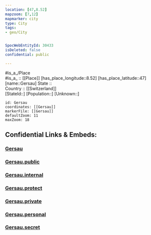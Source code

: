 ```yaml
---
location: [47,8.52] 
mapzoom: [7,12] 
mapmarker: city 
type: City
tags:
- geo/City


SpocWebEntityId: 30433
isDeleted: false
confidential: public

---
```

#is_a_/Place  
#is_a_ :: [[Place]] 
[has_place_longitude::8.52] 
[has_place_latitude::47] 
[name::Gersau] 
State ::  
Country :: [[Switzerland]]  
[StateId::] 
[Population::] 
[Unknown::] 


```leaflet
id: Gersau
coordinates: [[Gersau]] 
markerFile: [[Gersau]] 
defaultZoom: 11 
maxZoom: 18
```


## Confidential Links & Embeds: 

### [Gersau](/_Standards/Earth/Continent/Europe/Europe~Central/Switzerland/Switzerland~Cantons/Schwyz,Canton/districts~Schwyz/Gersau/Gersau.md) 

### [Gersau.public](/_public/Earth/Continent/Europe/Europe~Central/Switzerland/Switzerland~Cantons/Schwyz,Canton/districts~Schwyz/Gersau/Gersau.public.md) 

### [Gersau.internal](/_internal/Earth/Continent/Europe/Europe~Central/Switzerland/Switzerland~Cantons/Schwyz,Canton/districts~Schwyz/Gersau/Gersau.internal.md) 

### [Gersau.protect](/_protect/Earth/Continent/Europe/Europe~Central/Switzerland/Switzerland~Cantons/Schwyz,Canton/districts~Schwyz/Gersau/Gersau.protect.md) 

### [Gersau.private](/_private/Earth/Continent/Europe/Europe~Central/Switzerland/Switzerland~Cantons/Schwyz,Canton/districts~Schwyz/Gersau/Gersau.private.md) 

### [Gersau.personal](/_personal/Earth/Continent/Europe/Europe~Central/Switzerland/Switzerland~Cantons/Schwyz,Canton/districts~Schwyz/Gersau/Gersau.personal.md) 

### [Gersau.secret](/_secret/Earth/Continent/Europe/Europe~Central/Switzerland/Switzerland~Cantons/Schwyz,Canton/districts~Schwyz/Gersau/Gersau.secret.md)

